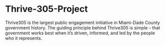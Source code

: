 # Thrive-305-Project
Thrive305 is the largest public engagement initiative in Miami-Dade County government history. The guiding principle behind Thrive305 is simple – that government works best when it’s driven, informed, and led by the people who it represents.
